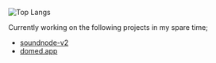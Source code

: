 ![Top Langs](https://github-readme-stats.vercel.app/api/top-langs/?username=jakejarrett&theme=synthwave&layout=compact)


Currently working on the following projects in my spare time;
- [soundnode-v2](https://github.com/jakejarrett/soundnode-v2)
- [domed.app](https://domed.app)

<!--
**jakejarrett/jakejarrett** is a ✨ _special_ ✨ repository because its `README.md` (this file) appears on your GitHub profile.

Here are some ideas to get you started:

- 🔭 I’m currently working on ...
- 🌱 I’m currently learning ...
- 👯 I’m looking to collaborate on ...
- 🤔 I’m looking for help with ...
- 💬 Ask me about ...
- 📫 How to reach me: ...
- 😄 Pronouns: ...
- ⚡ Fun fact: ...
-->
